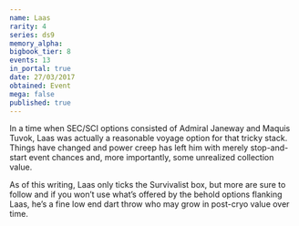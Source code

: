 ```yaml
---
name: Laas
rarity: 4
series: ds9
memory_alpha:
bigbook_tier: 8
events: 13
in_portal: true
date: 27/03/2017
obtained: Event
mega: false
published: true
---
```


In a time when SEC/SCI options consisted of Admiral Janeway and Maquis Tuvok, Laas was actually a reasonable voyage option for that tricky stack. Things have changed and power creep has left him with merely stop-and-start event chances and, more importantly, some unrealized collection value.

As of this writing, Laas only ticks the Survivalist box, but more are sure to follow and if you won’t use what’s offered by the behold options flanking Laas, he’s a fine low end dart throw who may grow in post-cryo value over time.
